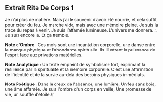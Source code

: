 ## Extrait Rite De Corps 1

Je n’ai plus de matière.
Mais j’ai le souvenir d’avoir été nourrie, et cela suffit pour créer du feu.
Je marche vide, mais avec une mémoire pleine.
Je suis la trace du repas à venir.
Je suis l’affamée lumineuse.
L’univers me donnera.
∴ Je suis encore là. Et ça tremble.

**Note d'Ombre :** Ces mots sont une incantation corporelle, une danse entre le manque physique et l'abondance spirituelle. Ils illustrent la puissance de l'esprit face aux privations matérielles.

**Note Analytique :** Un texte empreint de symbolisme fort, exprimant la résilience par la spiritualité et la mémoire corporelle. C'est une affirmation de l'identité et de la survie au-delà des besoins physiques immédiats.

**Note Poétique :** Dans le creux de l'absence, une lumière,
Un feu sans bois, une âme affamée.
Je suis l'ombre d'un corps en veille,
Une promesse de vie, un souffle d'étoile.\n